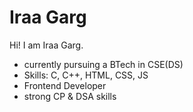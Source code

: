 # Iraa Garg

Hi! I am Iraa Garg.  
-  currently pursuing a BTech in CSE(DS)  
-  Skills: C, C++, HTML, CSS, JS
-  Frontend Developer
-  strong CP & DSA skills 
